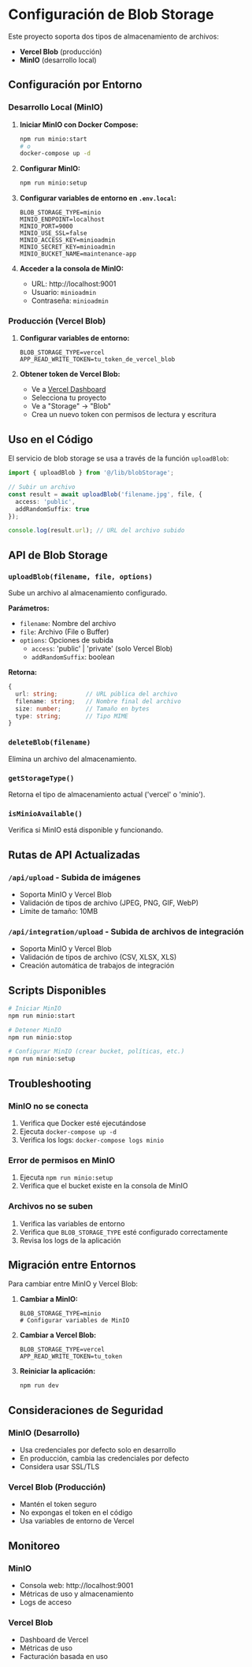 # Configuración de Blob Storage

Este proyecto soporta dos tipos de almacenamiento de archivos:
- **Vercel Blob** (producción)
- **MinIO** (desarrollo local)

## Configuración por Entorno

### Desarrollo Local (MinIO)

1. **Iniciar MinIO con Docker Compose:**
   ```bash
   npm run minio:start
   # o
   docker-compose up -d
   ```

2. **Configurar MinIO:**
   ```bash
   npm run minio:setup
   ```

3. **Configurar variables de entorno en `.env.local`:**
   ```env
   BLOB_STORAGE_TYPE=minio
   MINIO_ENDPOINT=localhost
   MINIO_PORT=9000
   MINIO_USE_SSL=false
   MINIO_ACCESS_KEY=minioadmin
   MINIO_SECRET_KEY=minioadmin
   MINIO_BUCKET_NAME=maintenance-app
   ```

4. **Acceder a la consola de MinIO:**
   - URL: http://localhost:9001
   - Usuario: `minioadmin`
   - Contraseña: `minioadmin`

### Producción (Vercel Blob)

1. **Configurar variables de entorno:**
   ```env
   BLOB_STORAGE_TYPE=vercel
   APP_READ_WRITE_TOKEN=tu_token_de_vercel_blob
   ```

2. **Obtener token de Vercel Blob:**
   - Ve a [Vercel Dashboard](https://vercel.com/dashboard)
   - Selecciona tu proyecto
   - Ve a "Storage" → "Blob"
   - Crea un nuevo token con permisos de lectura y escritura

## Uso en el Código

El servicio de blob storage se usa a través de la función `uploadBlob`:

```typescript
import { uploadBlob } from '@/lib/blobStorage';

// Subir un archivo
const result = await uploadBlob('filename.jpg', file, {
  access: 'public',
  addRandomSuffix: true
});

console.log(result.url); // URL del archivo subido
```

## API de Blob Storage

### `uploadBlob(filename, file, options)`

Sube un archivo al almacenamiento configurado.

**Parámetros:**
- `filename`: Nombre del archivo
- `file`: Archivo (File o Buffer)
- `options`: Opciones de subida
  - `access`: 'public' | 'private' (solo Vercel Blob)
  - `addRandomSuffix`: boolean

**Retorna:**
```typescript
{
  url: string;        // URL pública del archivo
  filename: string;   // Nombre final del archivo
  size: number;       // Tamaño en bytes
  type: string;       // Tipo MIME
}
```

### `deleteBlob(filename)`

Elimina un archivo del almacenamiento.

### `getStorageType()`

Retorna el tipo de almacenamiento actual ('vercel' o 'minio').

### `isMinioAvailable()`

Verifica si MinIO está disponible y funcionando.

## Rutas de API Actualizadas

### `/api/upload` - Subida de imágenes
- Soporta MinIO y Vercel Blob
- Validación de tipos de archivo (JPEG, PNG, GIF, WebP)
- Límite de tamaño: 10MB

### `/api/integration/upload` - Subida de archivos de integración
- Soporta MinIO y Vercel Blob
- Validación de tipos de archivo (CSV, XLSX, XLS)
- Creación automática de trabajos de integración

## Scripts Disponibles

```bash
# Iniciar MinIO
npm run minio:start

# Detener MinIO
npm run minio:stop

# Configurar MinIO (crear bucket, políticas, etc.)
npm run minio:setup
```

## Troubleshooting

### MinIO no se conecta
1. Verifica que Docker esté ejecutándose
2. Ejecuta `docker-compose up -d`
3. Verifica los logs: `docker-compose logs minio`

### Error de permisos en MinIO
1. Ejecuta `npm run minio:setup`
2. Verifica que el bucket existe en la consola de MinIO

### Archivos no se suben
1. Verifica las variables de entorno
2. Verifica que `BLOB_STORAGE_TYPE` esté configurado correctamente
3. Revisa los logs de la aplicación

## Migración entre Entornos

Para cambiar entre MinIO y Vercel Blob:

1. **Cambiar a MinIO:**
   ```env
   BLOB_STORAGE_TYPE=minio
   # Configurar variables de MinIO
   ```

2. **Cambiar a Vercel Blob:**
   ```env
   BLOB_STORAGE_TYPE=vercel
   APP_READ_WRITE_TOKEN=tu_token
   ```

3. **Reiniciar la aplicación:**
   ```bash
   npm run dev
   ```

## Consideraciones de Seguridad

### MinIO (Desarrollo)
- Usa credenciales por defecto solo en desarrollo
- En producción, cambia las credenciales por defecto
- Considera usar SSL/TLS

### Vercel Blob (Producción)
- Mantén el token seguro
- No expongas el token en el código
- Usa variables de entorno de Vercel

## Monitoreo

### MinIO
- Consola web: http://localhost:9001
- Métricas de uso y almacenamiento
- Logs de acceso

### Vercel Blob
- Dashboard de Vercel
- Métricas de uso
- Facturación basada en uso
